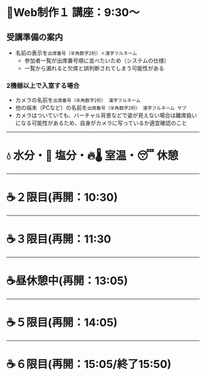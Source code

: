 # 📖Web制作１ 講座：9:30〜
## 受講準備の案内
- 名前の表示を`出席番号（半角数字2桁）＋漢字フルネーム`
  - 参加者一覧が出席番号順に並べたいため（システムの仕様）
  - 一覧から漏れると欠席と誤判断されてしまう可能性がある

### 2機器以上で入室する場合
- カメラの名前を`出席番号（半角数字2桁） 漢字フルネーム`
- 他の端末（PCなど）の名前を`出席番号（半角数字2桁） 漢字フルネーム サブ`
- カメラはついていても、バーチャル背景などで姿が見えない場合は離席扱いになる可能性があるため、自身がカメラに写っているか適宜確認のこと

---

# 💧 水分・🧂 塩分・🔥🌡️ 室温・😴 休憩

---

# ☕２限目(再開：10:30)

---

# ☕３限目(再開：11:30

---

# ☕昼休憩中(再開：13:05)

---

# ☕５限目(再開：14:05)

---

# ☕６限目(再開：15:05/終了15:50)
